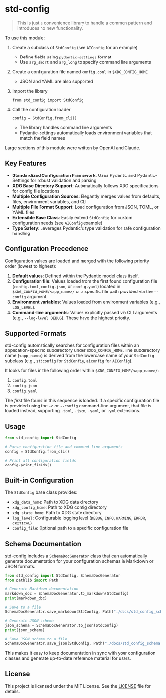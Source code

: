 # std-config

> This is just a convenience library to handle a common pattern and introduces no new functionality.

To use this module:

1. Create a subclass of `StdConfig` (see `AIConfig` for an example)
    - Define fields using `pydantic-settings` format
    - Use `arg_short` and `arg_long` to specify command line arguments
2. Create a configuration file named `config.conl` in `$XDG_CONFIG_HOME` 
    - JSON and YAML are also supported
3. Import the library
    ```
    from std_config import StdConfig
    ```
4. Call the configuration loader
    ```
    config = StdConfig.from_cli()
    ```

    - The library handles command line arguments
    - Pydantic-settings automatically loads environment variables that match the field names

Large sections of this module were written by OpenAI and Claude.

## Key Features

- **Standardized Configuration Framework**: Uses Pydantic and Pydantic-Settings for robust validation and parsing
- **XDG Base Directory Support**: Automatically follows XDG specifications for config file locations 
- **Multiple Configuration Sources**: Elegantly merges values from defaults, files, environment variables, and CLI
- **Multiple File Format Support**: Load configuration from JSON, TOML, or YAML files
- **Extensible Base Class**: Easily extend `StdConfig` for custom configuration needs (see `AIConfig` example)
- **Type Safety**: Leverages Pydantic's type validation for safe configuration handling

## Configuration Precedence

Configuration values are loaded and merged with the following priority order (lowest to highest):

1.  **Default values**: Defined within the Pydantic model class itself.
2.  **Configuration file**: Values loaded from the first found configuration file (`config.toml`, `config.json`, or `config.yaml`) located in `$XDG_CONFIG_HOME/<app_name>/` or a specific file path provided via the `--config` argument.
3.  **Environment variables**: Values loaded from environment variables (e.g., `LOG_LEVEL`).
4.  **Command-line arguments**: Values explicitly passed via CLI arguments (e.g., `--log-level DEBUG`). These have the highest priority.

## Supported Formats

std-config automatically searches for configuration files within an application-specific subdirectory under `$XDG_CONFIG_HOME`. The subdirectory name (`<app_name>`) is derived from the lowercase name of your `StdConfig` subclass (e.g., `stdconfig` for `StdConfig`, `aiconfig` for `AIConfig`).

It looks for files in the following order within `$XDG_CONFIG_HOME/<app_name>/`:

1.  `config.toml`
2.  `config.json`
3.  `config.yaml`

The *first* file found in this sequence is loaded. If a specific configuration file is provided using the `-c` or `--config` command-line argument, that file is loaded instead, supporting `.toml`, `.json`, `.yaml`, or `.yml` extensions.

## Usage

```python
from std_config import StdConfig

# Parse configuration file and command line arguments 
config = StdConfig.from_cli()

# Print all configuration fields
config.print_fields()
```

## Built-in Configuration

The `StdConfig` base class provides:

- `xdg_data_home`: Path to XDG data directory
- `xdg_config_home`: Path to XDG config directory
- `xdg_state_home`: Path to XDG state directory
- `log_level`: Configurable logging level (`DEBUG`, `INFO`, `WARNING`, `ERROR`, `CRITICAL`)
- `config_file`: Optional path to a specific configuration file

## Schema Documentation

std-config includes a `SchemaDocGenerator` class that can automatically generate documentation for your configuration schemas in Markdown or JSON formats.

```python
from std_config import StdConfig, SchemaDocGenerator
from pathlib import Path

# Generate Markdown documentation
markdown_doc = SchemaDocGenerator.to_markdown(StdConfig)
print(markdown_doc)

# Save to a file
SchemaDocGenerator.save_markdown(StdConfig, Path("./docs/std_config_schema.md"))

# Generate JSON schema
json_schema = SchemaDocGenerator.to_json(StdConfig)
print(json_schema)

# Save JSON schema to a file
SchemaDocGenerator.save_json(StdConfig, Path("./docs/std_config_schema.json"))
```

This makes it easy to keep documentation in sync with your configuration classes and generate up-to-date reference material for users.

## License

This project is licensed under the MIT License. See the [LICENSE](LICENSE) file for details.

